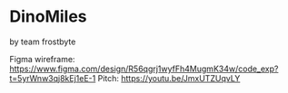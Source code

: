# DinoMiles 
by team frostbyte

Figma wireframe: https://www.figma.com/design/R56qgrj1wyfFh4MugmK34w/code_exp?t=5yrWnw3qj8kEj1eE-1
Pitch: https://youtu.be/JmxUTZUqvLY